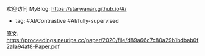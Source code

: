 欢迎访问 MyBlog: https://starwanan.github.io/#/ 
- tag: #AI/Contrastive #AI/fully-supervised

原文: https://proceedings.neurips.cc/paper/2020/file/d89a66c7c80a29b1bdbab0f2a1a94af8-Paper.pdf



